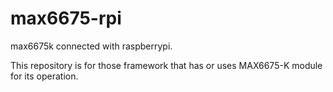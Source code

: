 # max6675-rpi
max6675k connected with raspberrypi.

This repository is for those framework that has or uses MAX6675-K module for its operation.
